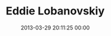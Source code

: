 ---
title: "Eddie Lobanovskiy"
date: 2013-03-29 20:11:25 00:00
permalink: /lobanovskiy
twitter: "lobanovskiy"
likes: [1743]
id: 1875
gravatar: "http://www.gravatar.com/avatar/91dac464032856afc0e0311493b0e0ed"
---